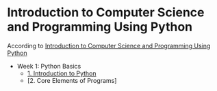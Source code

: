 # Introduction to Computer Science and Programming Using Python
According to [Introduction to Computer Science and Programming Using Python](https://www.edx.org/course/introduction-computer-science-mitx-6-00-1x-10)

- Week 1: Python Basics
  - [1. Introduction to Python](https://github.com/elijabesu/ossu-cs/blob/master/1--6.00.1x/w1.1.md)
  - [2. Core Elements of Programs]

